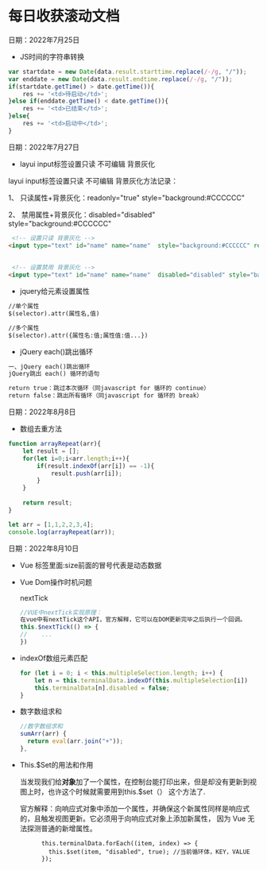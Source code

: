 # 每日收获滚动文档

日期：2022年7月25日

- JS时间的字符串转换

```javascript
var startdate = new Date(data.result.starttime.replace(/-/g, "/"));
var enddate = new Date(data.result.endtime.replace(/-/g, "/"));
if(startdate.getTime() > date.getTime()){
    res += '<td>待启动</td>';
}else if(enddate.getTime() < date.getTime()){
    res += '<td>已结束</td>';
}else{
    res += '<td>启动中</td>';
}
```

日期：2022年7月27日

- layui input标签设置只读 不可编辑 背景灰化

layui  input标签设置只读 不可编辑 背景灰化方法记录：

1、 只读属性+背景灰化：readonly="true" style="background:#CCCCCC"

2、 禁用属性+背景灰化：disabled="disabled" style="background:#CCCCCC"

```html
 <!-- 设置只读 背景灰化 -->
<input type="text" id="name" name="name"  style="background:#CCCCCC" readonly="true" placeholder="请输入设备名称" value="ceshi" class="layui-input">
                                  
 
 <!-- 设置禁用 背景灰化 -->
<input type="text" id="name" name="name"  disabled="disabled" style="background:#CCCCCC" placeholder="请输入设备名称" value="ceshi" class="layui-input">
```

- jquery给元素设置属性

```html
//单个属性
$(selector).attr(属性名,值)

//多个属性
$(selector).attr({属性名:值;属性值:值...})
```

- jQuery each()跳出循环

```txt
一、jQuery each()跳出循环
jQuery跳出 each() 循环的语句

return true：跳过本次循环（同javascript for 循环的 continue）
return false：跳出所有循环（同javascript for 循环的 break）
```


日期：2022年8月8日

- 数组去重方法

```javascript
function arrayRepeat(arr){
	let result = [];
	for(let i=0;i<arr.length;i++){
		if(result.indexOf(arr[i]) == -1){
			result.push(arr[i]);
		}
	}
	
	return result;
}

let arr = [1,1,2,2,3,4];
console.log(arrayRepeat(arr));
```

日期：2022年8月10日

- Vue 标签里面:size前面的冒号代表是动态数据

- Vue Dom操作时机问题

  nextTick

  ```javascript
  //VUE中nextTick实现原理：
  在vue中有nextTick这个API，官方解释，它可以在DOM更新完毕之后执行一个回调。
  this.$nextTick(() => {
  //    ...
  })
  ```

- indexOf数组元素匹配

  ```javascript
  for (let i = 0; i < this.multipleSelection.length; i++) {
      let n = this.terminalData.indexOf(this.multipleSelection[i])
      this.terminalData[n].disabled = false;
  }
  ```

- 数字数组求和

  ```javascript
  //数字数组求和
  sumArr(arr) {
    return eval(arr.join("+"));
  },
  ```

- This.$Set的用法和作用

  当发现我们给**对象**加了一个属性，在控制台能打印出来，但是却没有更新到视图上时，也许这个时候就需要用到this.$set（） 这个方法了.

  官方解释：向响应式对象中添加一个属性，并确保这个新属性同样是响应式的，且触发视图更新。它必须用于向响应式对象上添加新属性，
  因为 Vue 无法探测普通的新增属性。

  ```
        this.terminalData.forEach((item, index) => {
          this.$set(item, "disabled", true); //当前循环体，KEY，VALUE
        });
  ```

  
